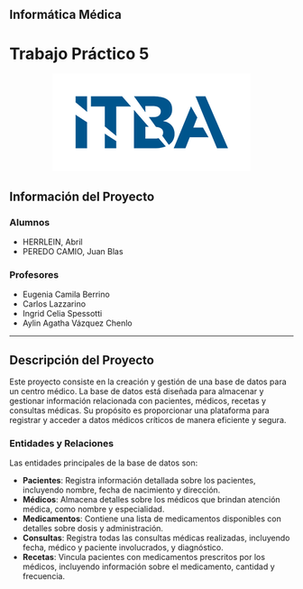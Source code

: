 

## Informática Médica
# Trabajo Práctico 5 

<div align="center">
  <img src="logo-itba-site.png" alt="Logo del ITBA">
</div>

## Información del Proyecto

### Alumnos
- HERRLEIN, Abril
- PEREDO CAMIO, Juan Blas 


### Profesores
- Eugenia Camila Berrino
- Carlos Lazzarino
- Ingrid Celia Spessotti
- Aylin Agatha Vázquez Chenlo


---

## Descripción del Proyecto

Este proyecto consiste en la creación y gestión de una base de datos para un centro médico. La base de datos está diseñada para almacenar y gestionar información relacionada con pacientes, médicos, recetas y consultas médicas. Su propósito es proporcionar una plataforma para registrar y acceder a datos médicos críticos de manera eficiente y segura.

### Entidades y Relaciones

Las entidades principales de la base de datos son:

- **Pacientes**: Registra información detallada sobre los pacientes, incluyendo nombre, fecha de nacimiento y dirección.
- **Médicos**: Almacena detalles sobre los médicos que brindan atención médica, como nombre y especialidad.
- **Medicamentos**: Contiene una lista de medicamentos disponibles con detalles sobre dosis y administración.
- **Consultas**: Registra todas las consultas médicas realizadas, incluyendo fecha, médico y paciente involucrados, y diagnóstico.
- **Recetas**: Vincula pacientes con medicamentos prescritos por los médicos, incluyendo información sobre el medicamento, cantidad y frecuencia.

